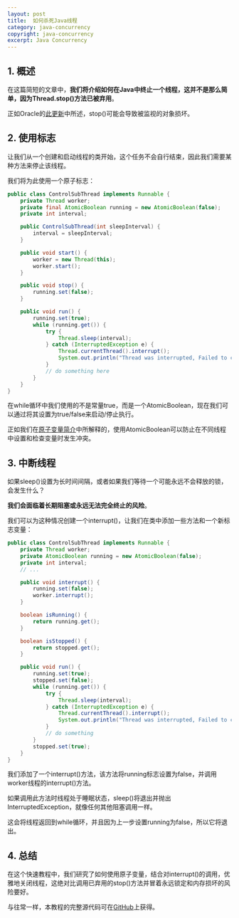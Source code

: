 ```yaml
---
layout: post
title:  如何杀死Java线程
category: java-concurrency
copyright: java-concurrency
excerpt: Java Concurrency
---
```


## 1. 概述

在这篇简短的文章中，**我们将介绍如何在Java中终止一个线程，这并不是那么简单，因为Thread.stop()方法已被弃用**。

正如Oracle的[此更新](https://docs.oracle.com/javase/8/docs/technotes/guides/concurrency/threadPrimitiveDeprecation.html)中所述，stop()可能会导致被监视的对象损坏。

## 2. 使用标志

让我们从一个创建和启动线程的类开始，这个任务不会自行结束，因此我们需要某种方法来停止该线程。

我们将为此使用一个原子标志：

```java
public class ControlSubThread implements Runnable {
    private Thread worker;
    private final AtomicBoolean running = new AtomicBoolean(false);
    private int interval;

    public ControlSubThread(int sleepInterval) {
        interval = sleepInterval;
    }

    public void start() {
        worker = new Thread(this);
        worker.start();
    }

    public void stop() {
        running.set(false);
    }

    public void run() {
        running.set(true);
        while (running.get()) {
            try {
                Thread.sleep(interval);
            } catch (InterruptedException e) {
                Thread.currentThread().interrupt();
                System.out.println("Thread was interrupted, Failed to complete operation");
            }
            // do something here
        }
    }
}
```

在while循环中我们使用的不是常量true，而是一个AtomicBoolean，现在我们可以通过将其设置为true/false来启动/停止执行。

正如我们在[原子变量简介](https://www.baeldung.com/java-atomic-variables)中所解释的，使用AtomicBoolean可以防止在不同线程中设置和检查变量时发生冲突。

## 3. 中断线程

如果sleep()设置为长时间间隔，或者如果我们等待一个可能永远不会释放的锁，会发生什么？

**我们会面临着长期阻塞或永远无法完全终止的风险**。

我们可以为这种情况创建一个interrupt()，让我们在类中添加一些方法和一个新标志变量：

```java
public class ControlSubThread implements Runnable {
    private Thread worker;
    private AtomicBoolean running = new AtomicBoolean(false);
    private int interval;
    // ...

    public void interrupt() {
        running.set(false);
        worker.interrupt();
    }

    boolean isRunning() {
        return running.get();
    }

    boolean isStopped() {
        return stopped.get();
    }

    public void run() {
        running.set(true);
        stopped.set(false);
        while (running.get()) {
            try {
                Thread.sleep(interval);
            } catch (InterruptedException e) {
                Thread.currentThread().interrupt();
                System.out.println("Thread was interrupted, Failed to complete operation");
            }
            // do something
        }
        stopped.set(true);
    }
}
```

我们添加了一个interrupt()方法，该方法将running标志设置为false，并调用worker线程的interrupt()方法。

如果调用此方法时线程处于睡眠状态，sleep()将退出并抛出InterruptedException，就像任何其他阻塞调用一样。

这会将线程返回到while循环，并且因为上一步设置running为false，所以它将退出。

## 4. 总结

在这个快速教程中，我们研究了如何使用原子变量，结合对interrupt()的调用，优雅地关闭线程，这绝对比调用已弃用的stop()方法并冒着永远锁定和内存损坏的风险要好。

与往常一样，本教程的完整源代码可在[GitHub](https://github.com/tuyucheng7/taketoday-tutorial4j/tree/master/java-core-modules/java-concurrency-basic-1)上获得。